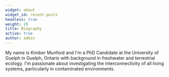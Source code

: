 ```yaml
---
widget: about
widget_id: recent-posts
headless: true
weight: 20
title: Biography
active: true
author: admin
---
```

My name is Kimber Munford and I'm a PhD Candidate at the University of Guelph in Guelph, Ontario with background in freshwater and terrestrial ecology. I'm passionate about investigating the interconnectivity of all living systems, particularly in contaminated environments.
